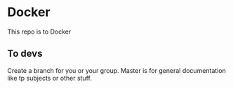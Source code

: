 # Docker
This repo is to Docker

## To devs
Create a branch for you or your group. Master is for general documentation like tp subjects or other stuff.